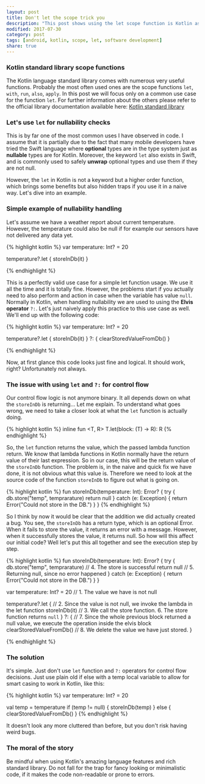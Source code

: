 ```yaml
---
layout: post
title: Don't let the scope trick you
description: "This post shows using the let scope function is Kotlin as a flow control structure can lead to unintended bugs."
modified: 2017-07-30
category: post
tags: [android, kotlin, scope, let, software development]
share: true
---
```


### Kotlin standard library scope functions
The Kotlin language standard library comes with numerous very useful functions. Probably the most often used ones are the scope functions `let`, `with`, `run`, `also`, `apply`. In this post we will focus only on a common use case for the function `let`. For further information about the others please refer to the official library documentation available here: [Kotlin standard library](https://kotlinlang.org/api/latest/jvm/stdlib/kotlin/)

### Let's use `let` for nullability checks
This is by far one of the most common uses I have observed in code. I assume that it is partially due to the fact that many mobile developers have tried the Swift language where **optional** types are in the type system just as **nullable** types are for Kotlin. Moreover, the keyword `let` also exists in Swift, and is commonly used to safely **unwrap** optional types and use them if they are not null.

However, the `let` in Kotlin is not a keyword but a higher order function, which brings some benefits but also hidden traps if you use it in a naive way. Let's dive into an example.


### Simple example of nullability handling
Let's assume we have a weather report about current temperature. However, the temperature could also be null if for example our sensors have not delivered any data yet.

{% highlight kotlin %}
var temperature: Int? = 20

temperature?.let {
  storeInDb(it)
}

{% endhighlight %}

This is a perfectly valid use case for a simple let function usage. We use it all the time and it is totally fine. However, the problems start if you actually need to also perform and action in case when the variable has value `null`. Normally in Kotlin, when handling nullability we are used to using the **Elvis operator** `?:`. Let's just naively apply this practice to this use case as well. We'll end up with the following code:

{% highlight kotlin %}
var temperature: Int? = 20

temperature?.let {
  storeInDb(it)
} ?: {
  clearStoredValueFromDb()
}

{% endhighlight %}

Now, at first glance this code looks just fine and logical. It should work, right? Unfortunately not always.

### The issue with using `let` and `?:` for control flow
Our control flow logic is not anymore binary. It all depends down on what the `storeInDb` is returning... Let me explain. To understand what goes wrong, we need to take a closer look at what the `let` function is actually doing.

{% highlight kotlin %}
inline fun <T, R> T.let(block: (T) -> R): R
{% endhighlight %}

So, the `let` function returns the value, which the passed lambda function return. We know that lambda functions in Kotlin normally have the return value of their last expression. So in our case, this will be the return value of the `storeInDb` function. The problem is, in the naive and quick fix we have done, it is not obvious what this value is. Therefore we need to look at the source code of the function `storeInDb` to figure out what is going on.

{% highlight kotlin %}
fun storeInDb(temperature: Int): Error? {
  try { 
    db.store("temp", temprarature)
    return null
  } catch (e: Exception) {
    return Error("Could not store in the DB.")
  }
}
{% endhighlight %}

So I think by now it would be clear that the addition we did actually created a bug. You see, the `storeInDb` has a return type, which is an optional Error. When it fails to store the value, it returns an error with a message. However, when it successfully stores the value, it returns null. So how will this affect our initial code? Well let's put this all together and see the execution step by step.


{% highlight kotlin %}
fun storeInDb(temperature: Int): Error? {
  try { 
    db.store("temp", temprarature) // 4. The store is successful
    return null // 5. Returning null, since no error happened
  } catch (e: Exception) {
    return Error("Could not store in the DB.")
  }
}

var temperature: Int? = 20 // 1. The value we have is not null

temperature?.let { // 2. Since the value is not null, we invoke the lambda in the let function
  storeInDb(it) // 3. We call the store function. 6. The store function returns `null`
} ?: { 
  // 7. Since the whole previous block returned a null value, we execute the operation inside the elvis block
  clearStoredValueFromDb() // 8. We delete the value we have just stored.
}

{% endhighlight %}

### The solution
It's simple. Just don't use `let` function and `?:` operators for control flow decisions. Just use plain old if else with a temp local variable to allow for smart casing to work in Kotlin, like this:

{% highlight kotlin %}
var temperature: Int? = 20

val temp = temperature
if (temp != null) {
  storeInDb(temp)
} else {
  clearStoredValueFromDb()
}
{% endhighlight %}

It doesn't look any more cluttered than before, but you don't risk having weird bugs. 

### The moral of the story
Be mindful when using Kotlin's amazing language features and rich standard library. Do not fall for the trap for fancy looking or minimalistic code, if it makes the code non-readable or prone to errors.
